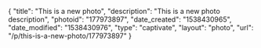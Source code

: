{
    "title": "This is a new photo",
    "description": "This is a new photo description",
    "photoid": "177973897",
    "date_created": "1538430965",
    "date_modified": "1538430976",
    "type": "captivate",
    "layout": "photo",
    "url": "\/p\/this-is-a-new-photo\/177973897"
}